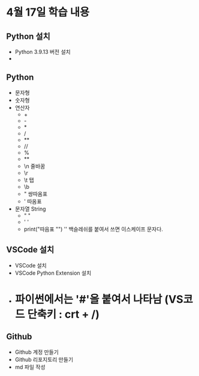 # 4월 17일 학습 내용

## Python 설치
- Python 3.9.13 버전 설치
- 
## Python
- 문자형
- 숫자형
- 연산자
  - \+
  - \-
  - \*
  - /
  - **
  - //
  - %
  - \*\*
  - \n 줄바꿈
  - \r 
  - \t 탭
  - \b
  - \" 쌍따옴표
  - \' 따옴표
- 문자열 String
  - "  "
  - '  '
  - print("따음표 \"")  '\' 백슬레쉬를 붙여서 쓰면 이스케이프 문자다.


## VSCode 설치
- VSCode 설치
- VSCode Python Extension 설치
- # 파이썬에서는 '#'을 붙여서 나타남 (VS코드 단축키 : crt + /)

## Github
- Github 계정 만들기
- Github 리포지토리 만들기
- md 파일 작성
